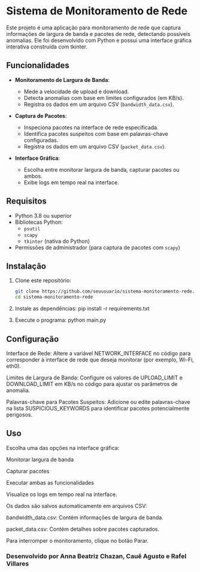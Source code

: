 # Sistema de Monitoramento de Rede

Este projeto é uma aplicação para monitoramento de rede que captura informações de largura de banda e pacotes de rede, detectando possíveis anomalias. Ele foi desenvolvido com Python e possui uma interface gráfica interativa construída com tkinter.

## Funcionalidades

- **Monitoramento de Largura de Banda**:
  - Mede a velocidade de upload e download.
  - Detecta anomalias com base em limites configurados (em KB/s).
  - Registra os dados em um arquivo CSV (`bandwidth_data.csv`).

- **Captura de Pacotes**:
  - Inspeciona pacotes na interface de rede especificada.
  - Identifica pacotes suspeitos com base em palavras-chave configuradas.
  - Registra os dados em um arquivo CSV (`packet_data.csv`).

- **Interface Gráfica**:
  - Escolha entre monitorar largura de banda, capturar pacotes ou ambos.
  - Exibe logs em tempo real na interface.

## Requisitos

- Python 3.8 ou superior
- Bibliotecas Python:
  - `psutil`
  - `scapy`
  - `tkinter` (nativa do Python)
- Permissões de administrador (para captura de pacotes com `scapy`)

## Instalação

1. Clone este repositório:
   ```bash
   git clone https://github.com/seuusuario/sistema-monitoramento-rede.git
   cd sistema-monitoramento-rede

2. Instale as dependências:
    pip install -r requirements.txt

3. Execute o programa:
    python main.py

## Configuração

Interface de Rede: Altere a variável NETWORK_INTERFACE no código para corresponder à interface de rede que deseja monitorar (por exemplo, Wi-Fi, eth0).

Limites de Largura de Banda: Configure os valores de UPLOAD_LIMIT e DOWNLOAD_LIMIT em KB/s no código para ajustar os parâmetros de anomalia.

Palavras-chave para Pacotes Suspeitos: Adicione ou edite palavras-chave na lista SUSPICIOUS_KEYWORDS para identificar pacotes potencialmente perigosos.

## Uso

Escolha uma das opções na interface gráfica:

Monitorar largura de banda

Capturar pacotes

Executar ambas as funcionalidades

Visualize os logs em tempo real na interface.

Os dados são salvos automaticamente em arquivos CSV:

bandwidth_data.csv: Contém informações de largura de banda.

packet_data.csv: Contém detalhes sobre pacotes capturados.

Para interromper o monitoramento, clique no botão Parar.

### Desenvolvido por Anna Beatriz Chazan, Cauê Agusto e Rafel Villares
